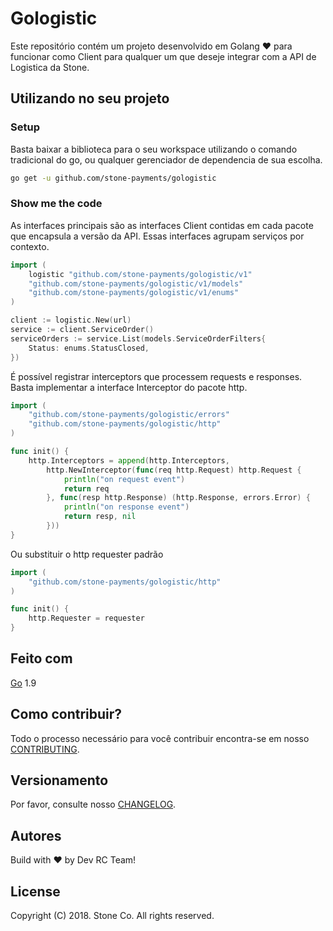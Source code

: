 # Gologistic

Este repositório contém um projeto desenvolvido em Golang :heart: para funcionar como Client para qualquer um que deseje integrar com a API de Logistica da Stone.

## Utilizando no seu projeto

### Setup

Basta baixar a biblioteca para o seu workspace utilizando o comando tradicional do go, ou qualquer gerenciador de dependencia de sua escolha.

```bash
go get -u github.com/stone-payments/gologistic
```

### Show me the code

As interfaces principais são as interfaces Client contidas em cada pacote que encapsula a versão da API. Essas interfaces agrupam serviços por contexto.

```go
import (
    logistic "github.com/stone-payments/gologistic/v1"
    "github.com/stone-payments/gologistic/v1/models"
    "github.com/stone-payments/gologistic/v1/enums"
)

client := logistic.New(url)
service := client.ServiceOrder()
serviceOrders := service.List(models.ServiceOrderFilters{
    Status: enums.StatusClosed,
})

```

É possível registrar interceptors que processem requests e responses. Basta implementar a interface Interceptor do pacote http.

```go
import (
    "github.com/stone-payments/gologistic/errors"
    "github.com/stone-payments/gologistic/http"
)

func init() {
    http.Interceptors = append(http.Interceptors,
        http.NewInterceptor(func(req http.Request) http.Request {
            println("on request event")
            return req
        }, func(resp http.Response) (http.Response, errors.Error) {
            println("on response event")
            return resp, nil
        }))
}

```

Ou substituir o http requester padrão
```go
import (
    "github.com/stone-payments/gologistic/http"
)

func init() {
    http.Requester = requester
}

```

## Feito com

[Go](https://golang.org/) 1.9

## Como contribuir?

Todo o processo necessário para você contribuir encontra-se em nosso [CONTRIBUTING](CONTRIBUTING.md).

## Versionamento

Por favor, consulte nosso [CHANGELOG](CHANGELOG.md).

## Autores

Build with :heart: by Dev RC Team!

## License

Copyright (C) 2018. Stone Co. All rights reserved.
